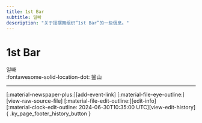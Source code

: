 ```yaml
---
title: 1st Bar
subtitle: 일빠
description: "关于摇摆舞组织“1st Bar”的一些信息。"
---
```


# 1st Bar

일빠  
:fontawesome-solid-location-dot: 釜山  


---

<div class="ky_page_footer" markdown>
<div class="ky_page_footer_trailing" markdown="span">
[:material-newspaper-plus:][add-event-link]
[:material-file-eye-outline:][view-raw-source-file]
[:material-file-edit-outline:][edit-info]
</div>
<div class="ky_page_footer_leading" markdown="span">
[:material-clock-edit-outline: 2024-06-30T10:35:00 UTC][view-edit-history]{ .ky_page_footer_history_button }
</div>
</div>

[add-event-link]: https://github.com/swingdance/events/issues/new?assignees=&labels=add+event&projects=&template=02-add_entity.yml&title=%5Bko_KR%5D%20Add%20Event%3A%20%3CName%3E&region=ko_KR&province=Busan&city=Busan&org_id=1st-bar "添加活动"
[view-raw-source-file]: https://github.com/swingdance/orgs/blob/main/ko_KR/1st-bar.json "查看原始源文件"
[edit-info]: https://github.com/swingdance/orgs/issues/new?assignees=&labels=update+org&projects=&template=03-update_entity.yml&title=%5Bko_KR%5D%20Update%20Org%3A%201st%20Bar&region=ko_KR&id=1st-bar&name=1st%20Bar "编辑信息"

[view-edit-history]: https://github.com/swingdance/orgs/commits/main/ko_KR/1st-bar.json "查看编辑历史"
